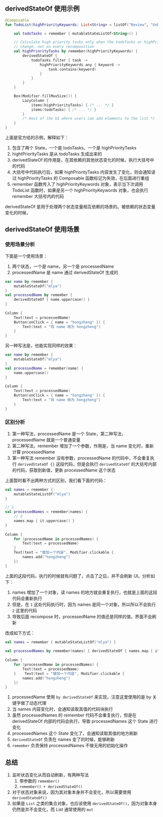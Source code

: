 ## derivedStateOf 使用示例

```kotlin
@Composable
fun TodoList(highPriorityKeywords: List<String> = listOf("Review", "Unblock", "Compose")) {

    val todoTasks = remember { mutableStateListOf<String>() }

    // Calculate high priority tasks only when the todoTasks or highPriorityKeywords
    // change, not on every recomposition
    val highPriorityTasks by remember(highPriorityKeywords) {
        derivedStateOf {
            todoTasks.filter { task ->
                highPriorityKeywords.any { keyword ->
                    task.contains(keyword)
                }
            }
        }
    }

    Box(Modifier.fillMaxSize()) {
        LazyColumn {
            items(highPriorityTasks) { /* ... */ }
            items(todoTasks) { /* ... */ }
        }
        /* Rest of the UI where users can add elements to the list */
    }
}
```

上面是官方给的示例，解释如下：

1. 包含了两个 State，一个是 todoTasks，一个是 highPriorityTasks
2. hightPriorityTasks 是从 todoTasks 生成出来的
3. derivedStateOf 的作用是，在其依赖的其他状态变化的时候，执行大括号中的代码
4. 大括号中代码执行后，如果 highPriorityTasks 内容发生了变化，则会通知读过 highPriorityTasks 的 Composable 函数标记为失效，在后面进行重组
5. remember 函数传入了 highPriorityKeywords 对象，表示当下次调用 TodoList 函数时，如果是另一个 highPriorityKeywords 对象，也会执行 remember 大括号内的代码


derivedStateOf 是用于处理两个状态变量相互依赖的场景的。被依赖的状态变量变化的时候，

## derivedStateOf 使用场景

### 使用场景分析

下面是一个使用场景：

1. 两个状态，一个是 name，另一个是 processedName
2. processedName 是 name 通过 derivedStateOf 生成的

```kotlin
var name by remember {  
    mutableStateOf("mlya")  
}  
val processedName by remember {  
    derivedStateOf { name.uppercase() }  
}  
  
Column {  
    Text(text = processedName)  
    Button(onClick = { name = "hongzheng" }) {  
        Text(text = "将 name 改为 hongzheng")  
    }  
}
```

另一种写法是，也能实现同样的效果：

```kotlin
var name by remember {  
    mutableStateOf("mlya")  
}  
val processedName = remember(name) {  
    name.uppercase()  
}  
  
Column {  
    Text(text = processedName)  
    Button(onClick = { name = "hongzheng" }) {  
        Text(text = "将 name 改为 hongzheng")  
    }  
}
```

### 区别分析

1. 第一种写法，processedName 是一个 State，第二种写法，processedName 就是一个普通变量
2. 第二种写法，remember 增加了一个参数，作用是，当 name 变化时，重新计算 processedName
3. 第一种写法 remember 没有参数，processedName 的代码中，不会重复执行 `derivedStateOf {}` 这段代码，但是会执行 `derivedStateOf` 的大括号内部的代码，获取到新值，更新 processedName 这个状态

上面暂时看不出两种方式的区别，我们看下面的代码：

```kotlin
val names = remember {  
    mutableStateListOf("mlya")  
}  

// 1
val processedNames = remember(names) {  
	// 2
    names.map { it.uppercase() }  
}  
  
Column {  
    for (processedName in processedNames) {  
        Text(text = processedName)  
    }  
    Text(text = "增加一个内容", Modifier.clickable {  
        names.add("hongzheng")  
    })  
}
```

上面的这段代码，执行的时候就有问题了，点击了之后，并不会刷新 UI。分析如下：

1. names 增加了一个对象，读 names 的地方就会重复执行，也就是上面的这段代码会重新执行
2. 但是，在 `1` 这处代码执行时，因为 names 是同一个对象，所以所以不会执行 `2` 这里的代码
3. 导致后面 recompose 时，processedName 的值还是同样的值，界面不会刷新

改成如下方式：

```kotlin
val names = remember { mutableStateListOf("mlya") }  
  
val processedNames by remember(names) { derivedStateOf { names.map { it.uppercase() } } }  
  
Column {  
    for (processedName in processedNames) {  
        Text(text = processedName)  
    }    Text(text = "增加一个内容", Modifier.clickable {  
        names.add("hongzheng")  
    })  
}
```

1. processedName 使用 `by derivedStateOf` 来实现，注意这里使用的是 by 关键字做了动态代理
2. 当 names 内容变化时，会通知读取其值的代码块执行
3. 虽然 processedNames 的 remember 代码不会重复执行，但是在 derivedStateOf 内部的代码会执行，导致 processedNames 这个 State 进行变化
4. processedNames 这个 State 变化了，会通知读取其值的地方刷新
5. `derivedStateOf` 负责在 names 变了的时候，能够刷新
6. `remember` 负责保持 processedNames 不做无用的初始化操作

## 总结

1. 监听状态变化从而自动刷新，有两种写法
	1. 带参数的 `remember()`
	2. `remember() + derivedStateOf()`
2. 对于状态对象来说，因为其对象本身并不会变化，所以需要使用 `derivedStateOf()`
3. 如果是 `List` 之类的集合对象，也应该使用 `derivedStateOf()`，因为对象本身仍然是并不会变化，而 List 通常使用的 `mut`